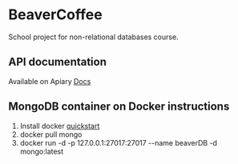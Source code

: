 # BeaverCoffee
School project for non-relational databases course.

## API documentation
Available on Apiary
[Docs](https://beavercoffe.docs.apiary.io/#)

## MongoDB container on Docker instructions
1. Install docker [quickstart](https://docs.docker.com/v1.11/engine/quickstart/)
2. docker pull mongo
3. docker run -d -p 127.0.0.1:27017:27017 --name beaverDB -d mongo:latest
